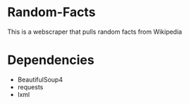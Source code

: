 # Random-Facts
This is a webscraper that pulls random facts from Wikipedia
# Dependencies
- BeautifulSoup4
- requests
- lxml
